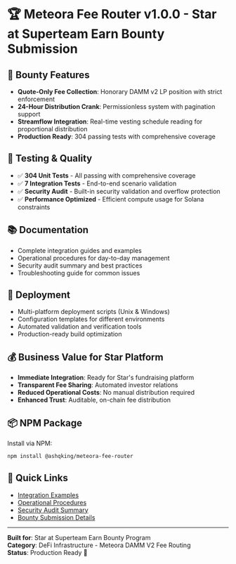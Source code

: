 # 🏆 Meteora Fee Router v1.0.0 - Star at Superteam Earn Bounty Submission

## 🎯 Bounty Features
- **Quote-Only Fee Collection**: Honorary DAMM v2 LP position with strict enforcement
- **24-Hour Distribution Crank**: Permissionless system with pagination support
- **Streamflow Integration**: Real-time vesting schedule reading for proportional distribution
- **Production Ready**: 304 passing tests with comprehensive coverage

## 🧪 Testing & Quality
- ✅ **304 Unit Tests** - All passing with comprehensive coverage
- ✅ **7 Integration Tests** - End-to-end scenario validation
- ✅ **Security Audit** - Built-in security validation and overflow protection
- ✅ **Performance Optimized** - Efficient compute usage for Solana constraints

## 📚 Documentation
- Complete integration guides and examples
- Operational procedures for day-to-day management
- Security audit summary and best practices
- Troubleshooting guide for common issues

## 🚀 Deployment
- Multi-platform deployment scripts (Unix & Windows)
- Configuration templates for different environments
- Automated validation and verification tools
- Production-ready build optimization

## 💰 Business Value for Star Platform
- **Immediate Integration**: Ready for Star's fundraising platform
- **Transparent Fee Sharing**: Automated investor relations
- **Reduced Operational Costs**: No manual distribution required
- **Enhanced Trust**: Auditable, on-chain fee distribution

## 📦 NPM Package
Install via NPM:
```bash
npm install @ashqking/meteora-fee-router
```

## 🔗 Quick Links
- [Integration Examples](docs/INTEGRATION_EXAMPLES.md)
- [Operational Procedures](docs/OPERATIONAL_PROCEDURES.md)
- [Security Audit Summary](docs/SECURITY_AUDIT_SUMMARY.md)
- [Bounty Submission Details](BOUNTY_SUBMISSION.md)

---

**Built for**: Star at Superteam Earn Bounty Program  
**Category**: DeFi Infrastructure - Meteora DAMM V2 Fee Routing  
**Status**: Production Ready 🚀